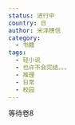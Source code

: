 ```yaml
---
status: 进行中
country: 日
author: 米泽穗信
category:
  - 书籍
tags:
  - 轻小说
  - 也许不会完结。。。
  - 推理
  - 日常
  - 校园
---
```

等待卷8